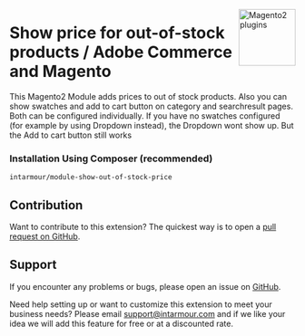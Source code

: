 <a href="http://www.intarmour.com" title="Magento Extension"><img src="https://intarmour.com/wp-content/uploads/2023/03/logo-white-intarmour.png" width="100" align="right" alt="Magento2 plugins" /></a>

# Show price for out-of-stock products / Adobe Commerce and Magento

This Magento2 Module adds prices to out of stock products. Also you can show swatches and add to cart button on category and searchresult pages. Both can be configured individually.
If you have no swatches configured (for example by using Dropdown instead), the Dropdown wont show up. But the Add to cart button still works


### Installation Using Composer (recommended)
```
intarmour/module-show-out-of-stock-price
```

Contribution
---
Want to contribute to this extension? The quickest way is to open a [pull request on GitHub](https://help.github.com/articles/using-pull-requests).


Support
---
If you encounter any problems or bugs, please open an issue on [GitHub](https://github.com/Intarmour/magento2-show-out-of-stock-price/issues).

Need help setting up or want to customize this extension to meet your business needs? Please email support@intarmour.com and if we like your idea we will add this feature for free or at a discounted rate.
